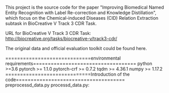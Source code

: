 This project is the source code for the paper "Improving Biomedical Named Entity Recognition with Label Re-correction and Knowledge Distillation", which focus on the Chemical-induced Diseases (CID) Relation Extraction subtask in BioCreative V Track 3 CDR Task.

URL for BioCreative V Track 3 CDR Task: http://biocreative.org/tasks/biocreative-v/track3-cdr/

The original data and official evaluation toolkit could be found here.

=============================environmental requirements===================================
python >=3.6
pytorch >= 1.1.0
pytorch-crf >= 0.7.2
tqdm >= 4.36.1
numpy >= 1.17.2
=============================Introduction of the code=====================================
preprocessd_data.py
processd_data.py:

